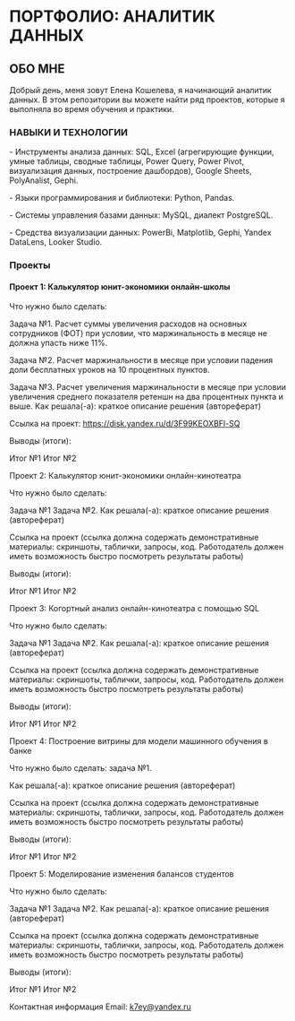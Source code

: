 <h1>ПОРТФОЛИО: АНАЛИТИК ДАННЫХ</h1>
<h2>ОБО МНЕ </h2>
Добрый день, меня зовут Елена Кошелева, я начинающий аналитик данных.
В этом репозитории вы можете найти ряд проектов, которые я выполняла во время обучения и практики.

<h3>НАВЫКИ И ТЕХНОЛОГИИ</h3>
<p>- Инструменты анализа данных: SQL, Excel (агрегирующие функции, умные таблицы, сводные таблицы, Power Query, Power Pivot, визуализация данных, построение дашбордов), Google Sheets, PolyAnalist, Gephi.
<p>- Языки программирования и библиотеки: Python, Pandas.
<p>- Системы управления базами данных: MySQL, диалект PostgreSQL.
<p>- Средства визуализации данных: PowerBi, Matplotlib, Gephi, Yandex DataLens, Looker Studio.

### Проекты

#### Проект 1: Калькулятор юнит-экономики онлайн-школы

Что нужно было сделать:

Задача №1.
Расчет суммы увеличения расходов на основных сотрудников (ФОТ) при условии, что маржинальность в месяце не должна упасть ниже 11%.

Задача №2.
Расчет маржинальности в месяце при условии падения доли бесплатных уроков на 10 процентных пунктов.

Задача №3.
Расчет увеличения маржинальности в месяце при условии увеличения среднего показателя ретеншн на два процентных пункта и выше.
Как решала(-а): краткое описание решения (автореферат)

Ссылка на проект: https://disk.yandex.ru/d/3F99KEOXBFl-SQ

Выводы (итоги):

Итог №1
Итог №2

Проект 2: Калькулятор юнит-экономики онлайн-кинотеатра

Что нужно было сделать:

Задача №1
Задача №2.
Как решала(-а): краткое описание решения (автореферат)

Ссылка на проект (ссылка должна содержать демонстративные материалы: скриншоты, таблички, запросы, код. Работодатель должен иметь возможность быстро посмотреть результаты работы)

Выводы (итоги):

Итог №1
Итог №2


Проект 3: Когортный анализ онлайн-кинотеатра с помощью SQL

Что нужно было сделать:

Задача №1
Задача №2.
Как решала(-а): краткое описание решения (автореферат)

Ссылка на проект (ссылка должна содержать демонстративные материалы: скриншоты, таблички, запросы, код. Работодатель должен иметь возможность быстро посмотреть результаты работы)

Выводы (итоги):

Итог №1
Итог №2

Проект 4: Построение витрины для модели машинного обучения в банке

Что нужно было сделать: задача №1.

Как решала(-а): краткое описание решения (автореферат)

Ссылка на проект (ссылка должна содержать демонстративные материалы: скриншоты, таблички, запросы, код. Работодатель должен иметь возможность быстро посмотреть результаты работы)

Выводы (итоги):

Итог №1
Итог №2

Проект 5: Моделирование изменения балансов студентов

Что нужно было сделать:

Задача №1
Задача №2.
Как решала(-а): краткое описание решения (автореферат)

Ссылка на проект (ссылка должна содержать демонстративные материалы: скриншоты, таблички, запросы, код. Работодатель должен иметь возможность быстро посмотреть результаты работы)

Выводы (итоги):

Итог №1
Итог №2

Контактная информация
Email: k7ey@yandex.ru


  

<!---
Elena-DAS/Elena-DAS is a ✨ special ✨ repository because its `README.md` (this file) appears on your GitHub profile.
You can click the Preview link to take a look at your changes.
--->
